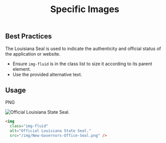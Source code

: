 ﻿---
title: Specific Images
summary: Specific guidelines for using images such as the State seal and logos.
tags: images
layout: guide
eleventyNavigation:
  key: Specific Images
  parent: Foundation
  order: 12
  excerpt: Specific guidelines for using images such as the State seal and logos.
  img: /img/illustrations/illus-images-specific.svg
---

## Best Practices

The Louisiana Seal is used to indicate the authenticity and official status of the application or website.

- Ensure `img-fluid` is in the class list to size it according to its parent element.
- Use the provided alternative text.

## Usage

<div class="row">
  <div class="col-12 offset-md-1 col-md-3 text-center">
    <p><span class="badge badge-ui">PNG</span></p>
    <img class="img-fluid" alt="Official Louisiana State Seal." src="/img/New-Governors-Office-Seal.png" >
  </div>
</div>

```html
<img
  class="img-fluid"
  alt="Official Louisiana State Seal."
  src="/img/New-Governors-Office-Seal.png" />
```
